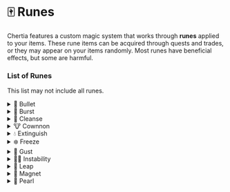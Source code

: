 # 🀄 Runes

Chertia features a custom magic system that works through **runes** applied to your items. These rune items can be acquired through quests and trades, or they may appear on your items randomly. Most runes have beneficial effects, but some are harmful.

### List of Runes

This list may not include all runes.

<details>

<summary>🎯 Bullet</summary>

On right click, the user shoots a 'bullet' projectile.

</details>

<details>

<summary>💨 Burst</summary>

On right click, gives the user a burst of speed.

</details>

<details>

<summary>🥛 Cleanse</summary>

On sneak, removes (some) negative effects from the user.

</details>

<details>

<summary>🐮 Cownnon</summary>

On right click, the user shoots an exploding cow.

</details>

<details>

<summary>💧 Extinguish</summary>

On sneak, extinguishes the user.

</details>

<details>

<summary>❄️ Freeze</summary>

On sneak + attack, the victim is slowed. With higher levels, the victim may become completely frozen.

</details>

<details>

<summary>🍃 Gust</summary>

On right click, a sudden gust pushes the user and anything nearby into the air.

</details>

<details>

<summary>⛓️‍💥 Instability</summary>

On attack, there is a chance the attack will rebound and damage the user & item. However, normal attacks are boosted.

</details>

<details>

<summary>🥾 Leap</summary>

On sneak + jump, the user is thrust into the air.

</details>

<details>

<summary>🧲 Magnet</summary>

On sneak, any nearby items are magnetized towards the user.

</details>

<details>

<summary>🧿 Pearl</summary>

On right click, the user shoots an ender pearl.

</details>
